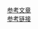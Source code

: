 [参考文章](http://cailin.iteye.com/blog/2014486/)<br/>
[参考链接](https://www.cnblogs.com/luxiaoxun/p/4887452.html)
